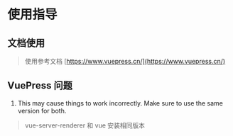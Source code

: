 # 使用指导

## 文档使用
>使用参考文档 [https://www.vuepress.cn/](https://www.vuepress.cn/)

## VuePress 问题

1. This may cause things to work incorrectly. Make sure to use the same version for both.
> vue-server-renderer 和 vue 安装相同版本